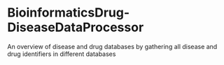 # BioinformaticsDrug-DiseaseDataProcessor
An overview of disease and drug databases by gathering all disease and drug identifiers in different databases

